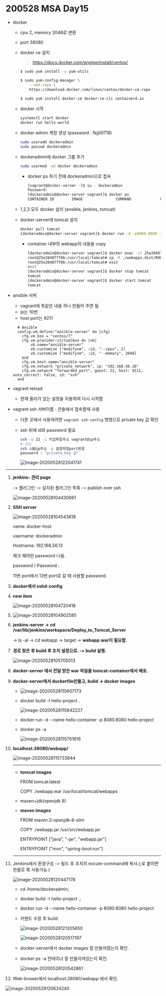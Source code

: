 # 200528 MSA Day15

- docker

  - cpu 2, memory 2048로 변환

  - port 38080

  - docker ce 설치

    > https://docs.docker.com/engine/install/centos/

    ```zsh
    $ sudo yum install -y yum-utils
    
    $ sudo yum-config-manager \
        --add-repo \
        https://download.docker.com/linux/centos/docker-ce.repo
        
    $ sudo yum install docker-ce docker-ce-cli containerd.io
    ```

  - docker 시작

    ```zsh
    systemctl start docker
    docker run hello-world
    ```

  - docker admin 계정 생성 (password : fkjjli0719)

    ```zsh
    sudo useradd dockeradmin
    sudo passwd dockeradmin
    ```

  - dockeradmin에 docker 그룹 추가 

    ```zsh
    sudo usermod -aG docker dockeradmin
    ```

    - docker ps 하기 전에 dockeradmin으로 접속

      ```zsh
      [vagrant@docker-server ~]$ su - dockeradmin
      Password:
      [dockeradmin@docker-server vagrant]$ docker ps
      CONTAINER ID        IMAGE               COMMAND             CREATED             STATUS              PORTS               NAMES
      ```

  - 1,2,3 모두 docker 설치 (ansible, jenkins, tomcat)

  - docker-server에 tomcat 설치

    ```zsh
    docker pull tomcat
    [dockeradmin@docker-server vagrant]$ docker run -d -p8080:8080 --name tomcat tomcat
    ```

    - container 내부의 webapp의 내용을 copy

      ```bash
      [dockeradmin@docker-server vagrant]$ docker exec -it 25e204877f0b bash
      root@25e204877f0b:/usr/local/tomcat# cp -R ./webapps.dist/ROOT ./webapps
      root@25e204877f0b:/usr/local/tomcat# exit
      exit
      [dockeradmin@docker-server vagrant]$ docker stop tomcat
      tomcat
      [dockeradmin@docker-server vagrant]$ docker start tomcat
      tomcat
      ```

      

- ansible 서버

  - vagrant에 똑같은 내용 하나 만들어 주면 됨
  - ip는 10번
  - host port는 9211

  ```vagrant
    # Ansible
    config.vm.define:"ansible-server" do |cfg|
      cfg.vm.box = "centos/7"
      cfg.vm.provider:virtualbox do |vb|
          vb.name="ansible-server"
          vb.customize ["modifyvm", :id, "--cpus", 2]
          vb.customize ["modifyvm", :id, "--memory", 2048]
      end
      cfg.vm.host_name="ansible-server"
      cfg.vm.network "private_network", ip: "192.168.56.10"
      cfg.vm.network "forwarded_port", guest: 22, host: 9211, auto_correct: false, id: "ssh"
    end
  ```

- vagrant reload 

  - 현재 올라가 있는 설정을 이용하여 다시 시작함

- vagrant ssh 서버이름 : 콘솔에서 접속할때 사용

  - 다른 곳에서 사용하려면 `vagrant ssh-config` 명령으로 private key 값 확인

  - ssh 뒤에 id와 password 필요

    ```zsh
    ssh -p 22 -i 키값파일주소 vagrant@ip주소
    # 또는
    ssh id@ip주소 -p 설정파일port번호
    password : "private_key 값"
    ```

    ![image-20200528122041741](C:\Users\HPE\AppData\Roaming\Typora\typora-user-images\image-20200528122041741.png)

--------------

1. **jenkins- 관리 page**

   -> 플러그인 -> 설치된 플러그인 목록 -> publish over ssh

   ![image-20200528104430661](C:\Users\HPE\AppData\Roaming\Typora\typora-user-images\image-20200528104430661.png)

2. **SSH server**

   ![image-20200528104543818](C:\Users\HPE\AppData\Roaming\Typora\typora-user-images\image-20200528104543818.png)

   name: docker-host

   username: dockeradmin

   Hostname: 192.168.56.13

   체크 해야만 password 나옴. 

   password / Password : 

   11번 port에서 13번 port로 갈 때 사용할 password.

   

3. **docker에서 sshd-config**

   

4. **new item**

   ![image-20200528104720418](C:\Users\HPE\AppData\Roaming\Typora\typora-user-images\image-20200528104720418.png)

5. ![image-20200528104902585](C:\Users\HPE\AppData\Roaming\Typora\typora-user-images\image-20200528104902585.png)

6. **jenkins-server ->  cd /var/lib/jenkins/workspace/Deploy_to_Tomcat_Server**

   -> ls -al -> cd webapp -> target -> **webapp.war이 필요함.**

   

7. **경로 찾은 후 build 후 조치 설정으로. -> build 실행.** 

   ![image-20200528105705013](C:\Users\HPE\AppData\Roaming\Typora\typora-user-images\image-20200528105705013.png)

   

8. **docker-server 에서 전달 받은 war 파일을 tomcat-container에서 배포.**

   

9. **docker-server에서 dockerfile만들고, bulid -> docker images**

   - ![image-20200528115607173](C:\Users\HPE\AppData\Roaming\Typora\typora-user-images\image-20200528115607173.png)

     

   - docker build -t hello-project .

     ![image-20200528115642227](C:\Users\HPE\AppData\Roaming\Typora\typora-user-images\image-20200528115642227.png)

     

   - docker run -d --name hello-container -p 8080:8080 hello-project

   - docker ps -a

     ![image-20200528115701616](C:\Users\HPE\AppData\Roaming\Typora\typora-user-images\image-20200528115701616.png)

   

10. **localhost:38080/webapp/**

    ![image-20200528115733844](C:\Users\HPE\AppData\Roaming\Typora\typora-user-images\image-20200528115733844.png)

    -----------

    - **tomcat images**

      FROM tomcat:latest

      COPY ./webapp.war /usr/local/tomcat/webapps

      

    - maven+jdk(openjdk 8)

    - **maven images**

      FROM maven:3-openjdk-8-slim

      COPY ./webapp.jar /usr/src/webapp.jar

      ENTRYPOINT ["java", "-jar", "webapp.jar"]

      ENTRYPOINT ["mvn", "spring-boot:run"]

    -------

    

11. Jenkins에서 환경구성 -> 빌드 후 조치의 excute-command에 복사.(;로 붙이면 한줄로 쭉 사용가능.)

    ![image-20200528120447178](C:\Users\HPE\AppData\Roaming\Typora\typora-user-images\image-20200528120447178.png)

    - cd /home/dockeradmin;

    - docker build -t hello-project .;

    - docker run -d --name hello-container -p 8080:8080 hello-project

    - 커맨드 수정 후 build

      ![image-20200528121205650](C:\Users\HPE\AppData\Roaming\Typora\typora-user-images\image-20200528121205650.png)

      ![image-20200528120517197](C:\Users\HPE\AppData\Roaming\Typora\typora-user-images\image-20200528120517197.png)

    - docker-server에서 docker images 잘 만들어졌는지 확인.

    - docker ps -a 컨테이너 잘 만들어져있는지 확인.

      ![image-20200528120542861](C:\Users\HPE\AppData\Roaming\Typora\typora-user-images\image-20200528120542861.png)

    

12. Web-brower에서 localhost:38080/webapp 에서 확인.

![image-20200528120634240](C:\Users\HPE\AppData\Roaming\Typora\typora-user-images\image-20200528120634240.png)

